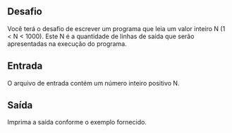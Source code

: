## Desafio

Você terá o desafio de escrever um programa que leia um valor inteiro
N (1 < N < 1000). Este N é a quantidade de linhas de saída que serão
apresentadas na execução do programa.

## Entrada

O arquivo de entrada contém um número inteiro positivo N.

## Saída

Imprima a saída conforme o exemplo fornecido. 

